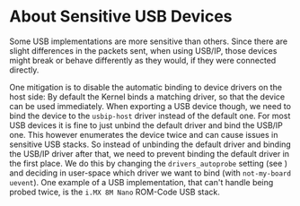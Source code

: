 # About Sensitive USB Devices

Some USB implementations are more sensitive than others. Since there are slight
differences in the packets sent, when using USB/IP, those devices might break or
behave differently as they would, if they were connected directly.

One mitigation is to disable the automatic binding to device drivers on the host
side: By default the Kernel binds a matching driver, so that the device can be
used immediately. When exporting a USB device though, we need to bind the device
to the `usbip-host` driver instead of the default one. For most USB devices it
is fine to just unbind the default driver and bind the USB/IP one. This however
enumerates the device twice and can cause issues in sensitive USB stacks. So
instead of unbinding the default driver and binding the USB/IP driver after
that, we need to prevent binding the default driver in the first place. We do
this by changing the `drivers_autoprobe` setting (see
[](../how-to-guides/usb-export.md)) and deciding in user-space which driver we
want to bind (with `not-my-board uevent`). One example of a USB implementation,
that can't handle being probed twice, is the `i.MX 8M Nano` ROM-Code USB stack.

